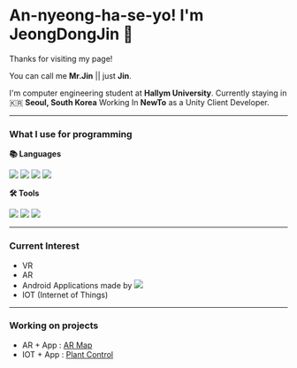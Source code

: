 # An-nyeong-ha-se-yo! I'm JeongDongJin 👋

Thanks for visiting my page!

You can call me **Mr.Jin** || just **Jin**.

I'm computer engineering student at **Hallym University**. Currently staying in 🇰🇷 **Seoul, South Korea**
Working In **NewTo** as a Unity Client Developer.

---

### What I use for programming

 **📚 Languages**
  <div>
  <img src="http://is.am/58qw"/>
  <img src = "https://img.shields.io/badge/C-A8B9CC?style=for-the-badge&logo=c&logoColor=white"/>
  <img src = "https://img.shields.io/badge/C Sharp-239120?style=for-the-badge&logo=Csharp&logoColor=white"/>
  <img src = "https://img.shields.io/badge/Python-3776AB?style=for-the-badge&logo=Python&logoColor=white"/>
  </div>
  
 **🛠 Tools**
<div>
  <img src = "https://img.shields.io/badge/Unity-black?style=for-the-badge&logo=unity"/>
  <img src = "https://img.shields.io/badge/Android Studio-3DBD84?style=for-the-badge&logo=android&logoColor=ffffff"/>
  <img src = "https://img.shields.io/badge/Arduino-00979D?style=for-the-badge&logo=Arduino&logoColor=ffffff"/>
</div>

___

### Current Interest
  - VR
  - AR
  - Android Applications made by <img src = "https://img.shields.io/badge/Kotlin-7F52FF?style=flat-square&logo=kotlin&logoColor=ffffff"/>
  - IOT (Internet of Things)
---
### Working on projects
  - AR + App : [AR Map](https://github.com/Jin1751/ARmap)
  - IOT + App : [Plant Control](https://github.com/Jin1751/PlantControlKotlin)
<!--
**Jin1751/Jin1751** is a ✨ _special_ ✨ repository because its `README.md` (this file) appears on your GitHub profile.

Here are some ideas to get you started:

- 🔭 I’m currently working on ...
- 🌱 I’m currently learning ...
- 👯 I’m looking to collaborate on ...
- 🤔 I’m looking for help with ...
- 💬 Ask me about ...
- 📫 How to reach me: ...
- 😄 Pronouns: ...
- ⚡ Fun fact: ...
-->

